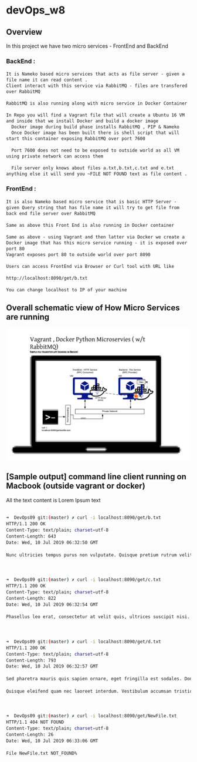 # devOps_w8

## Overview 
   
In this project we have two micro services - FrontEnd and BackEnd 

### BackEnd :

    It is Nameko based micro services that acts as file server - given a file name it can read content .
    Client interact with this service via RabbitMQ - files are transfered over RabbitMQ 

    RabbitMQ is also running along with micro service in Docker Container 

    In Repo you will find a Vagrant file that will create a Ubuntu 16 VM and inside that we install Docker and build a docker image 
      Docker image during build phase installs RabbitMQ , PIP & Nameko 
      Once Docker image has been built there is shell script that will start this container exposing RabbitMQ over port 7600 

      Port 7600 does not need to be exposed to outside world as all VM using private network can access them 

      File server only knows about files a.txt,b.txt,c.txt and e.txt anything else it will send you ~FILE NOT FOUND text as file content .

### FrontEnd :
   
    It is also Nameko based micro service that is basic HTTP Server - given Query string that has file name it will try to get file from back end file server over RabbitMQ    

    Same as above this Front End is also running in Docker container 

    Same as above - using Vagrant and then latter via Docker we create a Docker image that has this micro service running - it is exposed over port 80 
    Vagrant exposes port 80 to outside world over port 8090 

    Users can access FrontEnd via Browser or Curl tool with URL like 

    http://localhost:8090/get/b.txt

    You can change localhost to IP of your machine 



## Overall schematic view of How Micro Services are running 

![alt text](Vagrant-DevOps_withDocker.png)

## [Sample output] command line client running on Macbook (outside vagrant or docker)
   All the text content is Lorem Ipsum text  
``` BASH

➜  DevOps09 git:(master) ✗ curl -i localhost:8090/get/b.txt
HTTP/1.1 200 OK
Content-Type: text/plain; charset=utf-8
Content-Length: 643
Date: Wed, 10 Jul 2019 06:32:50 GMT

Nunc ultricies tempus purus non vulputate. Quisque pretium rutrum velit, eu porttitor lorem elementum id. Maecenas vulputate lobortis libero, eget luctus erat consequat sed. Duis sodales ullamcorper elit, sed ultrices eros eleifend a. Nulla hendrerit leo at orci commodo pulvinar. Nunc ultrices aliquam turpis, quis hendrerit felis. Pellentesque tristique, sapien sit amet condimentum tempor, neque metus viverra leo, sit amet volutpat metus massa vitae lorem. Nunc suscipit tristique massa. Pellentesque dignissim justo id eros commodo ultricies. Cras sed nunc dictum, laoreet felis vel, imperdiet elit. Cras placerat feugiat sem at maximus.



➜  DevOps09 git:(master) ✗ curl -i localhost:8090/get/c.txt
HTTP/1.1 200 OK
Content-Type: text/plain; charset=utf-8
Content-Length: 822
Date: Wed, 10 Jul 2019 06:32:54 GMT

Phasellus leo erat, consectetur at velit quis, ultrices suscipit nisi. Sed tortor nisl, dapibus id vulputate id, mollis nec ex. Vestibulum ante ipsum primis in faucibus orci luctus et ultrices posuere cubilia Curae; Sed nec est dolor. Lorem ipsum dolor sit amet, consectetur adipiscing elit. Aliquam erat volutpat. Suspendisse laoreet lobortis arcu, in mollis ex aliquam at. Aenean feugiat metus eget nisi interdum, nec vestibulum dolor sagittis. Mauris fringilla efficitur tincidunt. Nunc convallis venenatis sodales. Pellentesque habitant morbi tristique senectus et netus et malesuada fames ac turpis egestas. Praesent in elit a orci facilisis imperdiet a at libero. Aliquam diam ante, consectetur ultrices pulvinar auctor, dapibus ultrices augue. Morbi lorem elit, vestibulum sit amet nulla non, pulvinar dapibus sem.



➜  DevOps09 git:(master) ✗ curl -i localhost:8090/get/d.txt
HTTP/1.1 200 OK
Content-Type: text/plain; charset=utf-8
Content-Length: 793
Date: Wed, 10 Jul 2019 06:32:57 GMT

Sed pharetra mauris quis sapien ornare, eget fringilla est sodales. Donec vitae pellentesque dolor, et fermentum erat. Nullam rutrum diam ac posuere condimentum. Aenean sit amet interdum sem. Morbi faucibus ipsum eget felis vulputate suscipit. Nulla facilisi. Nullam interdum ligula in nunc vestibulum, eget vulputate felis finibus. Proin sed lobortis turpis.

Quisque eleifend quam nec laoreet interdum. Vestibulum accumsan tristique efficitur. Vestibulum scelerisque nec nisi vitae vulputate. Praesent ultricies dignissim nibh, nec egestas quam facilisis nec. Phasellus ligula erat, elementum vitae volutpat in, pellentesque at nulla. Aliquam consectetur condimentum varius. Etiam maximus sapien dui, non tempus sem volutpat id. Praesent leo nibh, laoreet eget porta non, tincidunt at enim.



➜  DevOps09 git:(master) ✗ curl -i localhost:8090/get/NewFile.txt
HTTP/1.1 404 NOT FOUND
Content-Type: text/plain; charset=utf-8
Content-Length: 26
Date: Wed, 10 Jul 2019 06:33:06 GMT

File NewFile.txt NOT_FOUND%                                                                  
```